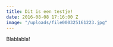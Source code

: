 ```yaml
---
title: Dit is een testje!
date: 2016-08-08 17:16:00 Z
image: "/uploads/file000325161223.jpg"
---
```


Blablabla!